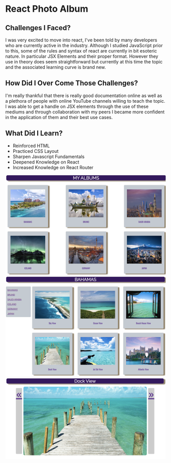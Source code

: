 # React Photo Album 

## Challenges I Faced? 

I was very excited to move into react, I've been told by many developers who are currently active in the industry. Although I studied JavaScript prior to this, some of the rules and syntax of react are currently in bit esoteric nature. In particular JSX Elements and their proper format. However they use in theory does seem straightforward but currently at this time the topic and the associated learning curve is brand new.

## How Did I Over Come Those Challenges?

I'm really thankful that there is really good documentation online as well as a plethora of people with online YouTube channels willing to teach the topic. I was able to get a handle on JSX elements through the use of these mediums and through collaboration with my peers I became more confident in the application of them and their best use cases. 

## What Did I Learn? 

* Reinforced HTML
* Practiced CSS Layout
* Sharpen Javascript Fundamentals
* Deepened Knowledge on React
* Increased Knowledge on React Router


![React Photo Album 1](reactPhotoAlbum1.png)
![React Photo Album 2](reactPhotoAlbum2.png)
![React Photo Album 3](reactPhotoAlbum3.png)
